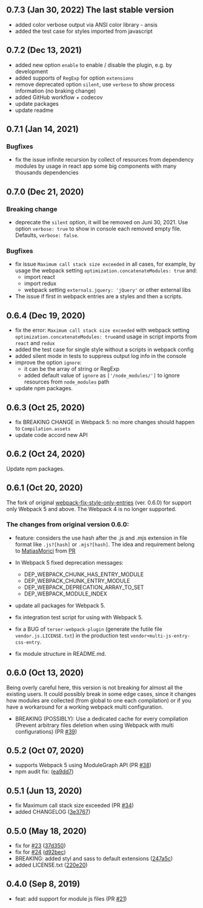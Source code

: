 ## 0.7.3 (Jan 30, 2022) The last stable version
- added color verbose output via ANSI color library - ansis
- added the test case for styles imported from javascript 

## 0.7.2 (Dec 13, 2021)
- added new option `enable` to enable / disable the plugin, e.g. by development
- added supports of `RegExp` for option `extensions`
- remove deprecated option `silent`, use `verbose` to show process information (no braking change)
- added GitHub workflow + codecov
- update packages
- update readme

## 0.7.1 (Jan 14, 2021)
### Bugfixes
- fix the issue infinite recursion by collect of resources from dependency modules by usage in react app some big components with many thousands dependencies

## 0.7.0 (Dec 21, 2020)
### Breaking change
- deprecate the `silent` option, it will be removed on Juni 30, 2021. Use option `verbose: true` to show in console each removed empty file. Defaults, `verbose: false`.

### Bugfixes
- fix issue `Maximum call stack size exceeded` in all cases, for example, by usage the webpack setting `optimization.concatenateModules: true` and:
  - import react
  - import redux
  - webpack setting `externals.jquery: 'jQuery'` or other external libs
- The issue if first in webpack entries are a styles and then a scripts.

## 0.6.4 (Dec 19, 2020)
- fix the error: `Maximum call stack size exceeded` with webpack setting `optimization.concatenateModules: true`and usage in script imports from `react` and `redux`
- added the test case for single style without a scripts in webpack config
- added silent mode in tests to suppress output log info in the console
- improve the option `ignore`:   
  - it can be the array of string or RegExp
  - added default value of `ignore` as `['/node_modules/']` to ignore resources from `node_modules` path
- update npm packages.

## 0.6.3 (Oct 25, 2020)
- fix BREAKING CHANGE in Webpack 5: no more changes should happen to `Compilation.assets`
- update code accord new API

## 0.6.2 (Oct 24, 2020)
Update npm packages.

## 0.6.1 (Oct 20, 2020)
The fork of original [webpack-fix-style-only-entries](https://github.com/fqborges/webpack-fix-style-only-entries) (ver. 0.6.0) for support only Webpack 5 and above. 
The Webpack 4 is no longer supported.

### The changes from original version 0.6.0: 
 
- feature: considers the use hash after the  .js and .mjs extension in file format like `.js?[hash]` or `.mjs?[hash]`. 
The idea and requirement belong to [MatiasMorici](https://github.com/MatiasMorici) from [PR](https://github.com/fqborges/webpack-fix-style-only-entries/pull/27/commits/57eeecbcb85926578770c3845465e4012b02a196) 
- In Webpack 5 fixed deprecation messages:
    - DEP_WEBPACK_CHUNK_HAS_ENTRY_MODULE
    - DEP_WEBPACK_CHUNK_ENTRY_MODULE
    - DEP_WEBPACK_DEPRECATION_ARRAY_TO_SET
    - DEP_WEBPACK_MODULE_INDEX
 
- update all packages for Webpack 5.
- fix integration test script for using with Webpack 5.
- fix a BUG of `terser-webpack-plugin` (generate the futile file `vendor.js.LICENSE.txt`) in the production test `vendor+multi-js-entry-css-entry`.
- fix module structure in README.md.

## 0.6.0 (Oct 13, 2020)
Being overly careful here, this version is not breaking for almost all the existing users. It could possibly break in some edge cases, since it changes how modules are collected (from global to one each compilation) or if you have a workaround for a working webpack multi configuration.
- BREAKING (POSSIBLY): Use a dedicated cache for every compilation (Prevent arbitrary files deletion when using Webpack with multi configurations) (PR [#39](https://github.com/fqborges/webpack-fix-style-only-entries/pull/39))

## 0.5.2 (Oct 07, 2020)
 - supports Webpack 5 using ModuleGraph API (PR [#38](https://github.com/fqborges/webpack-fix-style-only-entries/pull/38))
 - npm audit fix: ([ea9dd7](https://github.com/fqborges/webpack-fix-style-only-entries/commit/ea9dd7bd7ade5b16623064a4850de39545e1e18e))

## 0.5.1 (Jun 13, 2020)
 - fix Maximum call stack size exceeded (PR [#34](https://github.com/fqborges/webpack-fix-style-only-entries/pull/34))
 - added CHANGELOG ([3e3767](https://github.com/fqborges/webpack-fix-style-only-entries/commit/3e3767d8998a53d807b5d5b10643d05b800aa79a))

## 0.5.0 (May 18, 2020)
 - fix for [#23](https://github.com/fqborges/webpack-fix-style-only-entries/issues/23) ([37d350](https://github.com/fqborges/webpack-fix-style-only-entries/commit/37d350eec83f49c0b12729a93aa6cf2f96d92d0b))
 - fix for [#24](https://github.com/fqborges/webpack-fix-style-only-entries/issues/24) ([d92bec](https://github.com/fqborges/webpack-fix-style-only-entries/commit/d92bec4be5fe4b97a8651a9206fa2281ce1424be))
 - BREAKING: added styl and sass to default extensions ([247a5c](https://github.com/fqborges/webpack-fix-style-only-entries/commit/247a5c9f963e4d7598539056ab3f709b0558b4ec))
 - added LICENSE.txt ([220e20](https://github.com/fqborges/webpack-fix-style-only-entries/commit/220e20eeb9bc95652a942812a424aadd92ec7d1f))

## 0.4.0 (Sep 8, 2019)
 - feat: add support for module js files (PR [#21](https://github.com/fqborges/webpack-fix-style-only-entries/pull/21))
